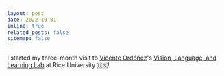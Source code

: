 ```yaml
---
layout: post
date: 2022-10-01
inline: true
related_posts: false
sitemap: false
---
```


I started my three-month visit to [Vicente Ordóñez](https://www.cs.rice.edu/~vo9/)'s [Vision, Language, and Learning Lab](https://vislang.ai/) at Rice University 🇺🇸!
